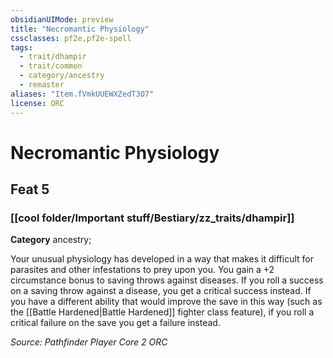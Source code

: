 ```yaml
---
obsidianUIMode: preview
title: "Necromantic Physiology"
cssclasses: pf2e,pf2e-spell
tags:
  - trait/dhampir
  - trait/common
  - category/ancestry
  - remaster
aliases: "Item.fVmkUUEWXZedT3O7"
license: ORC
---
```

# Necromantic Physiology
## Feat 5
### [[cool folder/Important stuff/Bestiary/zz_traits/dhampir]]

**Category** ancestry; 




Your unusual physiology has developed in a way that makes it difficult for parasites and other infestations to prey upon you. You gain a +2 circumstance bonus to saving throws against diseases. If you roll a success on a saving throw against a disease, you get a critical success instead. If you have a different ability that would improve the save in this way (such as the [[Battle Hardened|Battle Hardened]] fighter class feature), if you roll a critical failure on the save you get a failure instead.

*Source: Pathfinder Player Core 2*
*ORC*